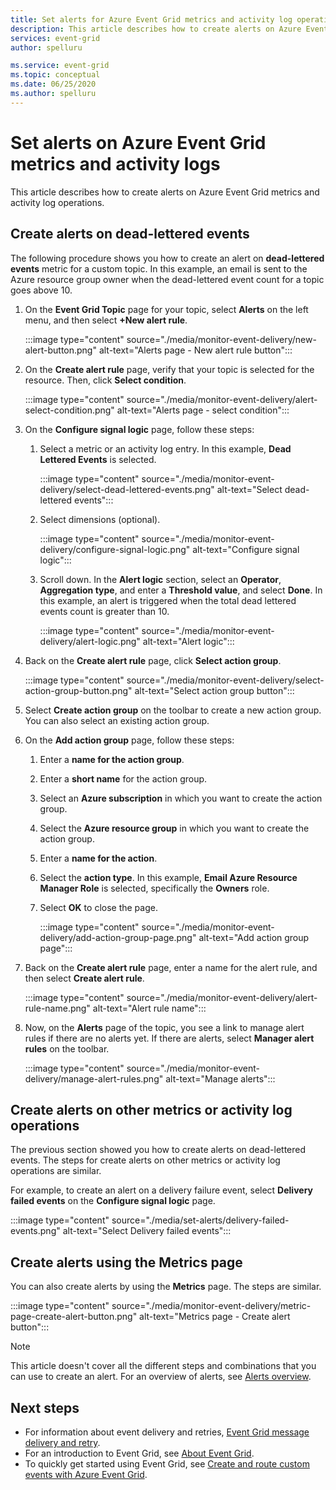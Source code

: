 ```yaml
---
title: Set alerts for Azure Event Grid metrics and activity log operations
description: This article describes how to create alerts on Azure Event Grid metrics and activity log operations. 
services: event-grid
author: spelluru

ms.service: event-grid
ms.topic: conceptual
ms.date: 06/25/2020
ms.author: spelluru
---
```


# Set alerts on Azure Event Grid metrics and activity logs
This article describes how to create alerts on Azure Event Grid metrics and activity log operations. 

## Create alerts on dead-lettered events
The following procedure shows you how to create an alert on **dead-lettered events** metric for a custom topic. In this example, an email is sent to the Azure resource group owner when the dead-lettered event count for a topic goes above 10. 

1. On the **Event Grid Topic** page for your topic, select **Alerts** on the left menu, and then select **+New alert rule**. 

    :::image type="content" source="./media/monitor-event-delivery/new-alert-button.png" alt-text="Alerts page - New alert rule button":::
2. On the **Create alert rule** page, verify that your topic is selected for the resource. Then, click **Select condition**. 

    :::image type="content" source="./media/monitor-event-delivery/alert-select-condition.png" alt-text="Alerts page - select condition":::    
3. On the **Configure signal logic** page, follow these steps:
    1. Select a metric or an activity log entry. In this example, **Dead Lettered Events** is selected. 

        :::image type="content" source="./media/monitor-event-delivery/select-dead-lettered-events.png" alt-text="Select dead-lettered events":::        
    2. Select dimensions (optional). 
        
        :::image type="content" source="./media/monitor-event-delivery/configure-signal-logic.png" alt-text="Configure signal logic":::        
    3. Scroll down. In the **Alert logic** section, select an **Operator**, **Aggregation type**, and enter a **Threshold value**, and select **Done**. In this example, an alert is triggered when the total dead lettered events count is greater than 10. 
    
        :::image type="content" source="./media/monitor-event-delivery/alert-logic.png" alt-text="Alert logic":::                
4. Back on the **Create alert rule** page, click **Select action group**.

    :::image type="content" source="./media/monitor-event-delivery/select-action-group-button.png" alt-text="Select action group button":::
5. Select **Create action group** on the toolbar to create a new action group. You can also select an existing action group.        
6. On the **Add action group** page, follow these steps:
    1. Enter a **name for the action group**.
    1. Enter a **short name** for the action group.
    1. Select an **Azure subscription** in which you want to create the action group.
    1. Select the **Azure resource group** in which you want to create the action group.
    1. Enter a **name for the action**. 
    1. Select the **action type**. In this example, **Email Azure Resource Manager Role** is selected, specifically the **Owners** role. 
    1. Select **OK** to close the page. 
    
        :::image type="content" source="./media/monitor-event-delivery/add-action-group-page.png" alt-text="Add action group page":::                   
7. Back on the **Create alert rule** page, enter a name for the alert rule, and then select **Create alert rule**.

    :::image type="content" source="./media/monitor-event-delivery/alert-rule-name.png" alt-text="Alert rule name":::  
8. Now, on the **Alerts** page of the topic, you see a link to manage alert rules if there are no alerts yet. If there are alerts, select **Manager alert rules** on the toolbar.  

    :::image type="content" source="./media/monitor-event-delivery/manage-alert-rules.png" alt-text="Manage alerts":::

## Create alerts on other metrics or activity log operations
The previous section showed you how to create alerts on dead-lettered events. The steps for create alerts on other metrics or activity log operations are similar. 

For example, to create an alert on a delivery failure event, select **Delivery failed events** on the **Configure signal logic** page. 

:::image type="content" source="./media/set-alerts/delivery-failed-events.png" alt-text="Select Delivery failed events":::


## Create alerts using the Metrics page
You can also create alerts by using the **Metrics** page. The steps are similar. 

:::image type="content" source="./media/monitor-event-delivery/metric-page-create-alert-button.png" alt-text="Metrics page - Create alert button":::   
    

> [!NOTE]
> This article doesn't cover all the different steps and combinations that you can use to create an alert. For an overview of alerts, see [Alerts overview](../azure-monitor/platform/alerts-metric).

## Next steps

* For information about event delivery and retries, [Event Grid message delivery and retry](delivery-and-retry.md).
* For an introduction to Event Grid, see [About Event Grid](overview.md).
* To quickly get started using Event Grid, see [Create and route custom events with Azure Event Grid](custom-event-quickstart.md).
